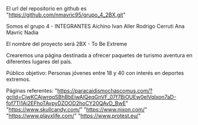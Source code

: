 El url del repositorio en github es "https://github.com/nmavric95/grupo_4_2BX.git"

Somos el grupo 4 - INTEGRANTES
Aichino Ivan
Aller Rodrigo
Cerruti Ana
Mavric Nadia

El nombre del proyecto será 2BX - To Be Extreme

Crearemos una página destinada a ofrecer paquetes de turismo aventura en diferentes lugares del país.

Público objetivo: Personas jóvenes entre 18 y 40 con interés en deportes extremos.

Páginas referentes: 
"https://paracaidismochascomus.com/?gclid=CjwKCAjwrqqSBhBbEiwAlQeqGnVF_07f7BiOUEw0elVqlxon7aD-fof7Tl1Ai2EFhoTAvpyDZOOD2hoCY20QAvD_BwE"
"https://www.skullcandy.com/"
"https://www.nixon.com/"
"https://www.playxlife.com/"
"https://www.protest.eu/"
